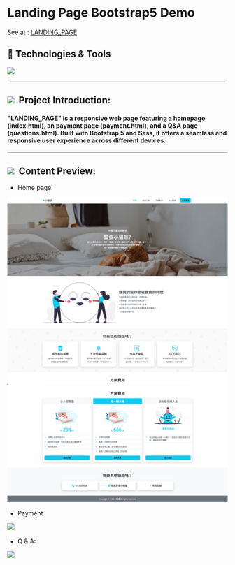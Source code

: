 # Landing Page Bootstrap5 Demo
 
See at : [LANDING_PAGE](https://chrisluo5311.github.io/LANDING_PAGE/)

<h2> 🔧 Technologies & Tools </h2>
<div>
   <img src="https://img.shields.io/badge/Bootstrap-563D7C?style=for-the-badge&logo=bootstrap&logoColor=white" />
</div>
 
 ---

 <h2 ><img src="https://img.icons8.com/office/20/000000/training.png"/> &nbspProject Introduction: </h2>

 #### "LANDING_PAGE" is a responsive web page featuring a homepage (index.html), an payment page (payment.html), and a Q&A page (questions.html). Built with Bootstrap 5 and Sass, it offers a seamless and responsive user experience across different devices.

 ---

 <h2 ><img src="https://img.icons8.com/?size=20&id=33830&format=png&color=38B7BD"/> &nbspContent Preview: </h2>

- Home page:
<img src="https://github.com/chrisluo5311/LANDING_PAGE/blob/master/images/home_page.jpg"/>
<img src="https://github.com/chrisluo5311/LANDING_PAGE/blob/master/images/home_page_2.jpg"/>
<img src="https://github.com/chrisluo5311/LANDING_PAGE/blob/master/images/home_page_3.jpg"/>


- Payment:
<img src="https://chrisluo5311.github.io/LANDING_PAGE/images/payment.jpg"/>

- Q & A:
<img src="https://chrisluo5311.github.io/LANDING_PAGE/images/QA.jpg"/>
